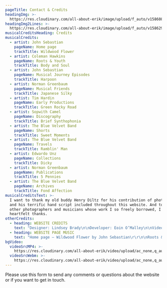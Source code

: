 ```yaml
---
pageTitle: Contact & Credits
headingImg: >-
  https://res.cloudinary.com/all-about-erik/image/upload/f_auto/v1586088192/Contact/contact-and-credits_lgaabq.png
headingImg2Lines: >-
  https://res.cloudinary.com/all-about-erik/image/upload/f_auto/v1586296517/Contact/contact-and-credits-2line_zcilvt.png
musicalCreditsHeading: Credits
musicalCredits:
  - artist: John Sebastian
    pageName: Home page
    trackTitle: Wildwood Flower
  - artist: Coleman Hawkins
    pageName: Roots & Youth
    trackTitle: Body and Soul
  - artist: John Sebastian
    pageName: Musical Journey Episodes
    trackTitle: Harpoon
  - artist: Norman Greenbaum
    pageName: Musical Friends
    trackTitle: Japanese Silky
  - artist: Tim Hardin
    pageName: Early Productions
    trackTitle: Green Rocky Road
  - artist: Sopwith Camel
    pageName: Discography
    trackTitle: Brief Synthophonia
  - artist: The Blue Velvet Band
    pageName: Shorts
    trackTitle: Sweet Moments
  - artist: The Blue Velvet Band
    pageName: Travels
    trackTitle: Ramblin' Man
  - artist: Edwardo Unz
    pageName: Collections
    trackTitle: Dicky
  - artist: Norman Greenbaum
    pageName: Publications
    trackTitle: 5 Pennies
  - artist: The Blue Velvet Band
    pageName: Archives
    trackTitle: Fond Affection
musicalCreditsText: >-
  I want to thank my old buddy Henry Diltz for his contribution of photographs
  and his terrific hand script included throughout this website. And to all the
  other photographers and musicians whose work I so freely borrowed, I extend my
  heartfelt thanks.
otherCredits:
  - heading: WEBSITE CREDITS
    text: "Designer: Lindsey Brady\n\nDeveloper: Eoin O’Malley\n\nVideo Editors: Lindsey Brady & Heather Young\r\r\n\nHand Lettering: Henry Diltz"
  - heading: WEBSITE PAGE MUSIC
    text: "Home page – Wildwood Flower by John Sebastian\r\r\n\nRoots & Youth – Body and Soul by Coleman Hawkins\r\r\n\nMusical Journey Episodes – Harpoon by John Sebastian\r\r\n\nMusical Friends – Japanese Silky by Norman Greenbaum\r\r\n\nEarly Productions – Green Rocky Road by Tim Hardin\r\r\n\nDiscography – Brief Synthophonia by Sopwith Camel\r\r\n\nShorts – Sweet Moments by The Blue Velvet Band\r\r\n\nTravels – Ramblin Man by The Blue Velvet Band\r\r\n\nCollections – Dicky by Edwardo Unz\r\r\n\nPublications – 5 Pennies by Norman Greenbaum\r\r\n\nArchives – Fond Affection by The Blue Velvet Band"
bgVideo:
  videoSrcMP4: >-
    https://res.cloudinary.com/all-about-erik/video/upload/ac_none,q_auto:eco/v1586215216/Contact/water-3-reduced_xkjjmi.mp4
  videoSrcWebm: >-
    https://res.cloudinary.com/all-about-erik/video/upload/ac_none,q_auto:eco/v1586215501/Contact/water-3-reduced_mua9el.webm
---
```

Please use this form to send any comments or questions about the website or if you want to get in touch.

